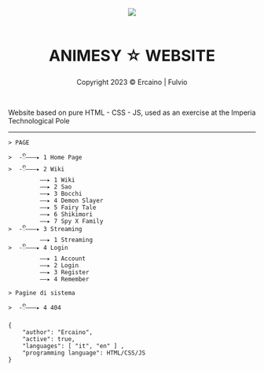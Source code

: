 <!--IMG PRESENTAZIONE-->
<div align="center" style"border-radius:15px">
  <img src="src/asset/image/Night.gif" style"width:100%;border-radius:15px">
</div>
&nbsp;

<!--TEXT PRESENTAZIONE-->
## <div align="center"><h2><b>ANIMESY ☆ WEBSITE</b></h2></div>  
<div align="center"><p>Copyright 2023 © Ercaino | Fulvio</p></div> 
&nbsp;

Website based on pure HTML - CSS - JS, used as an exercise at the Imperia Technological Pole 
***
<!--INFORMATION-->
```
> PAGE

>  -ꦼ———▸ 1️ Home Page
>  -ꦼ———▸ 2 Wiki
         ——▸ 1 Wiki
         ——▸ 2 Sao
         ——▸ 3 Bocchi
         ——▸ 4 Demon Slayer
         ——▸ 5 Fairy Tale
         ——▸ 6 Shikimori
         ——▸ 7 Spy X Family
>  -ꦼ———▸ 3 Streaming
         ——▸ 1 Streaming
>  -ꦼ———▸ 4 Login
         ——▸ 1 Account
         ——▸ 2 Login
         ——▸ 3 Register
         ——▸ 4 Remember
```

```
> Pagine di sistema

>  -ꦼ———▸ 4 404
```

```
{
    "author": "Ercaino",
	"active": true,
	"languages": [ "it", "en" ] ,
    "programming language": HTML/CSS/JS 
}
```

